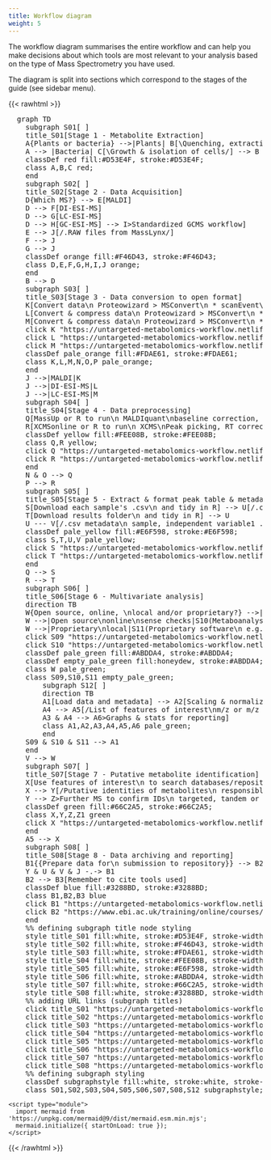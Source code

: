 ```yaml
---
title: Workflow diagram
weight: 5
---
```

The workflow diagram summarises the entire workflow and can help you make decisions about which tools are most relevant to your analysis based on the type of Mass Spectrometry you have used.

The diagram is split into sections which correspond to the stages of the guide (see sidebar menu).

{{< rawhtml >}}
  <p class="speshal-fancy-custom">
    <html lang="en">
  <head>
    <meta charset="utf-8" />
  </head>
  <body>
    <pre class="mermaid">
  graph TD
    subgraph S01[ ]
    title_S01[Stage 1 - Metabolite Extraction]
    A{Plants or bacteria} -->|Plants| B[\Quenching, extraction & phase separation/]
    A --> |Bacteria| C[\Growth & isolation of cells/] --> B
    classDef red fill:#D53E4F, stroke:#D53E4F;
    class A,B,C red;
    end
    subgraph S02[ ]
    title_S02[Stage 2 - Data Acquisition]
    D{Which MS?} --> E[MALDI]
    D --> F[DI-ESI-MS]
    D --> G[LC-ESI-MS]
    D --> H[GC-ESI-MS] --> I>Standardized GCMS workflow]
    E --> J[/.RAW files from MassLynx/]
    F --> J
    G --> J
    classDef orange fill:#F46D43, stroke:#F46D43;
    class D,E,F,G,H,I,J orange;
    end
    B --> D
    subgraph S03[ ]
    title_S03[Stage 3 - Data conversion to open format]
    K[Convert data\n Proteowizard > MSConvert\n * scanEvent\n * polarity]-->|MALDI|N[/.mzML open format\n profile/]
    L[Convert & compress data\n Proteowizard > MSConvert\n * Scan range\n * scanEvent\n * polarity]-->|DI-ESI-MS|O[/.mzML open format\n profile, selected scans/]
    M[Convert & compress data\n Proteowizard > MSConvert\n * peakPicking\n * scanEvent\n * polarity]-->|LC-ESI-MS|P[/.mzML open format\n centroid/]
    click K "https://untargeted-metabolomics-workflow.netlify.app/03_conversion-to-open-format/02_msconvert-maldi/" _blank
    click L "https://untargeted-metabolomics-workflow.netlify.app/03_conversion-to-open-format/04_msconvert-dims/" _blank
    click M "https://untargeted-metabolomics-workflow.netlify.app/03_conversion-to-open-format/03_msconvert-lcms/" _blank
    classDef pale_orange fill:#FDAE61, stroke:#FDAE61;
    class K,L,M,N,O,P pale_orange;
    end
    J -->|MALDI|K
    J -->|DI-ESI-MS|L
    J -->|LC-ESI-MS|M
    subgraph S04[ ]
    title_S04[Stage 4 - Data preprocessing]    
    Q[MassUp or R to run\n MALDIquant\nbaseline correction, normalization, alignment, peak detection]
    R[XCMSonline or R to run\n XCMS\nPeak picking, RT correction, alignment, grouping]
    classDef yellow fill:#FEE08B, stroke:#FEE08B;
    class Q,R yellow;
    click Q "https://untargeted-metabolomics-workflow.netlify.app/04_data-preprocessing/02_processing-maldi/" _blank
    click R "https://untargeted-metabolomics-workflow.netlify.app/04_data-preprocessing/03_processing-lcms/" _blank
    end
    N & O --> Q
    P --> R
    subgraph S05[ ]
    title_S05[Stage 5 - Extract & format peak table & metadata]    
    S[Download each sample's .csv\n and tidy in R] --> U[/.csv peak table\n samples as rows, m.z as columns/]
    T[Download results folder\n and tidy in R] --> U
    U --- V[/.csv metadata\n sample, independent variable1 .../]    
    classDef pale_yellow fill:#E6F598, stroke:#E6F598;
    class S,T,U,V pale_yellow;
    click S "https://untargeted-metabolomics-workflow.netlify.app/05_extracting-formatting-peak-table/02_peak-table_massup/" _blank
    click T "https://untargeted-metabolomics-workflow.netlify.app/05_extracting-formatting-peak-table/03_peak-table_xcmsonline/" _blank
    end
    Q --> S
    R --> T
    subgraph S06[ ]
    title_S06[Stage 6 - Multivariate analysis]
    direction TB    
    W{Open source, online, \nlocal and/or proprietary?} -->|Open source\nlocal\nversion control with git|S09(pcaMethods & muma\n using R & RStudio)
    W -->|Open source\nonline\nsense checks|S10(Metaboanalyst)
    W -->|Proprietary\nlocal|S11(Proprietary software\n e.g. SIMCA by Umetrics)    
    click S09 "https://untargeted-metabolomics-workflow.netlify.app/06_multivariate-analysis/03_r-for-pca-and-oplsda/" _blank
    click S10 "https://untargeted-metabolomics-workflow.netlify.app/06_multivariate-analysis/02_metaboanalyst/" _blank
    classDef pale_green fill:#ABDDA4, stroke:#ABDDA4;
    classDef empty_pale_green fill:honeydew, stroke:#ABDDA4;
    class W pale_green;
    class S09,S10,S11 empty_pale_green;
        subgraph S12[ ]
        direction TB
        A1[Load data and metadata] --> A2[Scaling & normalization] --> A3[Exploratory analysis\n PCA, PERMANOVA & interpretation] --> A4[Directed analysis where appropriate\n OPLS-DA & detailed stats]
        A4 --> A5[/List of features of interest\nm/z or m/z with RT/]
        A3 & A4 --> A6>Graphs & stats for reporting]
        class A1,A2,A3,A4,A5,A6 pale_green;
        end
    S09 & S10 & S11 --> A1
    end
    V --> W
    subgraph S07[ ]
    title_S07[Stage 7 - Putative metabolite identification]
    X[Use features of interest\n to search databases/repositories and literature\n e.g. METLIN, KEGG, PubChem, Cyc, MassBank]
    X --> Y[/Putative identities of metabolites\n responsible for differences between classes/]
    Y --> Z>Further MS to confirm IDs\n targeted, tandem or NMR] & Z1>Pathway analysis, enrichment analysis]
    classDef green fill:#66C2A5, stroke:#66C2A5;
    class X,Y,Z,Z1 green
    click X "https://untargeted-metabolomics-workflow.netlify.app/07_putative-metabolite-id/" _blank
    end
    A5 --> X
    subgraph S08[ ]
    title_S08[Stage 8 - Data archiving and reporting]
    B1{{Prepare data for\n submission to repository}} --> B2[Submit data to MetaboLights]
    Y & U & V & J -.-> B1
    B2 --> B3[Remember to cite tools used]
    classDef blue fill:#3288BD, stroke:#3288BD;
    class B1,B2,B3 blue
    click B1 "https://untargeted-metabolomics-workflow.netlify.app/08_data-archiving-citation/02_metabolights/" _blank
    click B2 "https://www.ebi.ac.uk/training/online/courses/metabolights-quick-tour/submitting-data-to-metabolights/" _blank
    end
    %% defining subgraph title node styling
    style title_S01 fill:white, stroke:#D53E4F, stroke-width:4;
    style title_S02 fill:white, stroke:#F46D43, stroke-width:4;
    style title_S03 fill:white, stroke:#FDAE61, stroke-width:4;
    style title_S04 fill:white, stroke:#FEE08B, stroke-width:4;
    style title_S05 fill:white, stroke:#E6F598, stroke-width:4;
    style title_S06 fill:white, stroke:#ABDDA4, stroke-width:4;
    style title_S07 fill:white, stroke:#66C2A5, stroke-width:4;
    style title_S08 fill:white, stroke:#3288BD, stroke-width:4;
    %% adding URL links (subgraph titles)
    click title_S01 "https://untargeted-metabolomics-workflow.netlify.app/01_metabolite-extraction/" _blank
    click title_S02 "https://untargeted-metabolomics-workflow.netlify.app/02_data-acquisition/" _blank
    click title_S03 "https://untargeted-metabolomics-workflow.netlify.app/03_conversion-to-open-format/" _blank
    click title_S04 "https://untargeted-metabolomics-workflow.netlify.app/04_data-preprocessing/" _blank
    click title_S05 "https://untargeted-metabolomics-workflow.netlify.app/05_extracting-formatting-peak-table/" _blank
    click title_S06 "https://untargeted-metabolomics-workflow.netlify.app/06_multivariate-analysis/" _blank
    click title_S07 "https://untargeted-metabolomics-workflow.netlify.app/07_putative-metabolite-id/" _blank
    click title_S08 "https://untargeted-metabolomics-workflow.netlify.app/08_data-archiving-citation/" _blank
    %% defining subgraph styling
    classDef subgraphstyle fill:white, stroke:white, stroke-width:0;
    class S01,S02,S03,S04,S05,S06,S07,S08,S12 subgraphstyle;
</pre>
    
    <script type="module">
      import mermaid from 'https://unpkg.com/mermaid@9/dist/mermaid.esm.min.mjs';
      mermaid.initialize({ startOnLoad: true });
    </script>
  </body>
</html>
    
  </p>
{{< /rawhtml >}}

